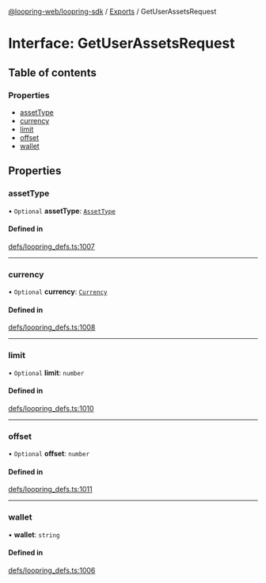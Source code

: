 [@loopring-web/loopring-sdk](../README.md) / [Exports](../modules.md) / GetUserAssetsRequest

# Interface: GetUserAssetsRequest

## Table of contents

### Properties

- [assetType](GetUserAssetsRequest.md#assettype)
- [currency](GetUserAssetsRequest.md#currency)
- [limit](GetUserAssetsRequest.md#limit)
- [offset](GetUserAssetsRequest.md#offset)
- [wallet](GetUserAssetsRequest.md#wallet)

## Properties

### assetType

• `Optional` **assetType**: [`AssetType`](../enums/AssetType.md)

#### Defined in

[defs/loopring_defs.ts:1007](https://github.com/Loopring/loopring_sdk/blob/29b8a2c/src/defs/loopring_defs.ts#L1007)

___

### currency

• `Optional` **currency**: [`Currency`](../enums/Currency.md)

#### Defined in

[defs/loopring_defs.ts:1008](https://github.com/Loopring/loopring_sdk/blob/29b8a2c/src/defs/loopring_defs.ts#L1008)

___

### limit

• `Optional` **limit**: `number`

#### Defined in

[defs/loopring_defs.ts:1010](https://github.com/Loopring/loopring_sdk/blob/29b8a2c/src/defs/loopring_defs.ts#L1010)

___

### offset

• `Optional` **offset**: `number`

#### Defined in

[defs/loopring_defs.ts:1011](https://github.com/Loopring/loopring_sdk/blob/29b8a2c/src/defs/loopring_defs.ts#L1011)

___

### wallet

• **wallet**: `string`

#### Defined in

[defs/loopring_defs.ts:1006](https://github.com/Loopring/loopring_sdk/blob/29b8a2c/src/defs/loopring_defs.ts#L1006)
